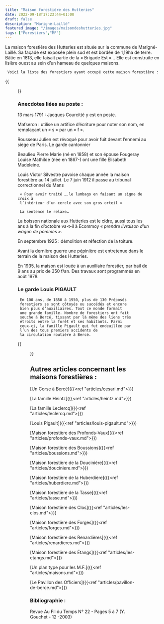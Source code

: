 ```yaml
---
title: "Maison forestière des Hutteries"
date: 2022-09-18T17:23:44+01:00
draft: false
description: "Marigné-Laillé"
featured_image: "/images/maisondeshutteries.jpg"
tags: ["Forestiers","MF"]
---
```


La maison forestière des Hutteries est située sur la commune de Marigné-Laillé.
Sa façade est exposée plein sud et est bordée de 1,19ha de terre.
Bâtie en 1813, elle faisait partie de la « Brigade Est »… 
Elle est construite en lisière ouest au sein d’un hameau de quelques maisons.

     Voici la liste des forestiers ayant occupé cette maison forestière : 

{{<figure src="/images/articles/hutteries.jpg" title="Forestiers des Hutteries">}}

 ### Anecdotes liées au poste :
  
13 mars 1791 : Jacques Courcitté y est en poste.
  
Mafseron : utilise un artifice d’écriture pour noter son nom, en remplaçant un « s » par un « f ». 
  
Rousseau Julien est révoqué pour avoir fuit devant l’ennemi au siège de Paris. Le garde cantonnier 
  
Beaulieu Pierre Marie (né en 1858) et son épouse Fougeray Louise Mathilde (née en 1867-) ont une fille Elisabeth Madeleine. 
  
Louis Victor Silvestre pavoise chaque année la maison forestière au 14 juillet. 
Le 7 juin 1912 il passe au tribunal correctionnel du Mans 

     « Pour avoir traité ….le lumbago en faisant un signe de croix à 
     l’intérieur d’un cercle avec son gros orteil » 
     
     La sentence le relaxe… 
  
La boisson nationale aux Hutteries est le cidre, aussi tous les ans à la fin d’octobre 
  va-t-il à Ecommoy *« prendre livraison d’un wagon de pommes »*. 
  
En septembre 1925 : démolition et réfection de la toiture. 
  
Avant la dernière guerre une pépinière est entretenue dans le terrain de la maison des Hutteries. 
  
En 1935, la maison est louée à un auxiliaire forestier, par bail de 9 ans au prix de 350 f/an.
Des travaux sont programmés en août 1978. 

### Le garde Louis PIGAULT
     
     En 100 ans, de 1850 à 1950, plus de 130 Préposés 
     forestiers se sont côtoyés ou succédés et encore 
     bien plus d’auxiliaires. Tout ce monde formait 
     une grande famille. Nombre de forestiers ont fait
     souche à Bercé, tissant par là même des liens très
     étroits entre la forêt et ses habitants. Parmi 
     ceux-ci, la famille Pigault qui fut endeuillée par 
     l’un des tous premiers accidents de 
     la circulation routière à Bercé.     
     
{{<figure src="/images/articles/louispigault.jpg" title="Louis Pigault aux Hutteries">}}

## Autres articles concernant les maisons forestières : ## 

[Un Corse à Bercé]({{<ref "articles/cesari.md">}})
    
[La famille Heintz]({{<ref "articles/heintz.md">}})

[La famille Leclercq]({{<ref "articles/leclercq.md">}})

[Louis Pigault]({{<ref "articles/louis-pigault.md">}})

[Maison forestière des Profonds-Vaux]({{<ref "articles/profonds-vaux.md">}})

[Maison forestière des Boussions]({{<ref "articles/boussions.md">}})

[Maison forestière de la Doucinière]({{<ref "articles/douciniere.md">}})

[Maison forestière de la Huberdière]({{<ref "articles/huberdiere.md">}})

[Maison forestière de la Tasse]({{<ref "articles/tasse.md">}})

[Maison forestière des Clos]({{<ref "articles/les-clos.md">}})

[Maison forestière des Forges]({{<ref "articles/forges.md">}})

[Maison forestière des Renardières]({{<ref "articles/renardieres.md">}})

[Maison forestière des Étangs]({{<ref "articles/les-etangs.md">}})

[Un plan type pour les M.F.]({{<ref "articles/maisons.md">}})

[Le Pavillon des Officiers]({{<ref "articles/pavillon-de-berce.md">}})


 ### Bibliographie :
     
 Revue Au Fil du Temps N° 22  - Pages 5 à 7 (Y. Gouchet - 12 -2003)    

